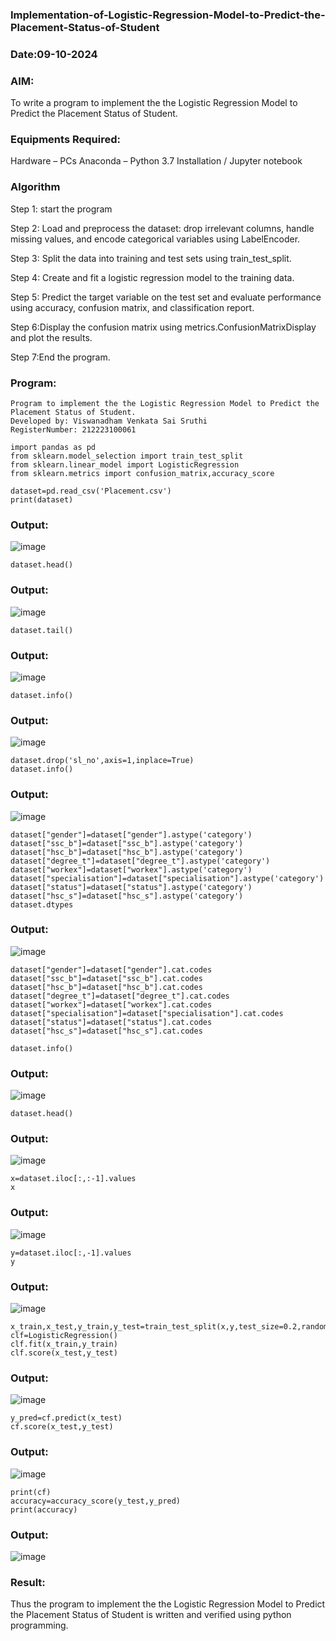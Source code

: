 ### Implementation-of-Logistic-Regression-Model-to-Predict-the-Placement-Status-of-Student
### Date:09-10-2024
### AIM:
To write a program to implement the the Logistic Regression Model to Predict the Placement Status of Student.

### Equipments Required:
Hardware – PCs
Anaconda – Python 3.7 Installation / Jupyter notebook

### Algorithm
Step 1: start the program

Step 2: Load and preprocess the dataset: drop irrelevant columns, handle missing values, and encode categorical variables using LabelEncoder.

Step 3: Split the data into training and test sets using train_test_split.

Step 4: Create and fit a logistic regression model to the training data.

Step 5: Predict the target variable on the test set and evaluate performance using accuracy, confusion matrix, and classification report.

Step 6:Display the confusion matrix using metrics.ConfusionMatrixDisplay and plot the results.

Step 7:End the program.

### Program:
```
Program to implement the the Logistic Regression Model to Predict the Placement Status of Student.
Developed by: Viswanadham Venkata Sai Sruthi
RegisterNumber: 212223100061
```
```
import pandas as pd
from sklearn.model_selection import train_test_split
from sklearn.linear_model import LogisticRegression
from sklearn.metrics import confusion_matrix,accuracy_score
```
```
dataset=pd.read_csv('Placement.csv')
print(dataset)
```
### Output:
![image](https://github.com/user-attachments/assets/6cfc2506-dda5-4ebe-87b5-d4d853fb67e4)
```
dataset.head()
```
### Output:
![image](https://github.com/user-attachments/assets/72a2d107-6866-4c3e-a457-b4e84a3ccb0e)
```
dataset.tail()
```
### Output:
![image](https://github.com/user-attachments/assets/1578f963-87ee-4a1b-b94e-0d3be2f13730)
```
dataset.info()
```
### Output:
![image](https://github.com/user-attachments/assets/76d2a3b0-4012-44f1-b6f8-deda4cc94001)

```
dataset.drop('sl_no',axis=1,inplace=True)
dataset.info()
```
### Output:
![image](https://github.com/user-attachments/assets/641e9186-5554-4008-92c6-9cbe54af7ee8)
```
dataset["gender"]=dataset["gender"].astype('category')
dataset["ssc_b"]=dataset["ssc_b"].astype('category')
dataset["hsc_b"]=dataset["hsc_b"].astype('category')
dataset["degree_t"]=dataset["degree_t"].astype('category')
dataset["workex"]=dataset["workex"].astype('category')
dataset["specialisation"]=dataset["specialisation"].astype('category')
dataset["status"]=dataset["status"].astype('category')
dataset["hsc_s"]=dataset["hsc_s"].astype('category')
dataset.dtypes
```
### Output:
![image](https://github.com/user-attachments/assets/ab4af9f5-aa7a-46c5-ad6a-85f76e628713)
```
dataset["gender"]=dataset["gender"].cat.codes
dataset["ssc_b"]=dataset["ssc_b"].cat.codes
dataset["hsc_b"]=dataset["hsc_b"].cat.codes
dataset["degree_t"]=dataset["degree_t"].cat.codes
dataset["workex"]=dataset["workex"].cat.codes
dataset["specialisation"]=dataset["specialisation"].cat.codes
dataset["status"]=dataset["status"].cat.codes
dataset["hsc_s"]=dataset["hsc_s"].cat.codes
```
```
dataset.info()
```
### Output:
![image](https://github.com/user-attachments/assets/a3296e42-b0a2-41e5-bd3b-daa0b9fb17ee)
```
dataset.head()
```
### Output:
![image](https://github.com/user-attachments/assets/b74d423d-2cc5-4e03-9289-b5e15ec7ca61)
```
x=dataset.iloc[:,:-1].values 
x
```
### Output:
![image](https://github.com/user-attachments/assets/bd93fb8b-1cf6-4521-b987-bc6ca57259ea)
```
y=dataset.iloc[:,-1].values
y
```
### Output:
![image](https://github.com/user-attachments/assets/97cbc1df-ba85-4283-b6e7-f657f385c44f)
```
x_train,x_test,y_train,y_test=train_test_split(x,y,test_size=0.2,random_state=1)
clf=LogisticRegression()
clf.fit(x_train,y_train)
clf.score(x_test,y_test)
```
### Output:
![image](https://github.com/user-attachments/assets/fa1465f2-eec1-4891-a338-77932b2ef409)

```
y_pred=cf.predict(x_test)
cf.score(x_test,y_test)
```
### Output:
![image](https://github.com/user-attachments/assets/3adc550f-aec6-40e0-bc82-a3efcfab29b7)
```
print(cf)
accuracy=accuracy_score(y_test,y_pred)
print(accuracy)
```
### Output:
![image](https://github.com/user-attachments/assets/39a4f7fb-bfa7-4499-a442-88b26a77ad1b)


### Result:
Thus the program to implement the the Logistic Regression Model to Predict the Placement Status of Student is written and verified using python programming.
